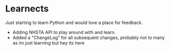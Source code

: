 Learnects
=========

Just starting to learn Python and would love a place for feedback.

- Adding NHSTA API to play around with and learn.
- Added a "ChangeLog" for all subsequent changes, probably not to many as im just learning but hey its here
